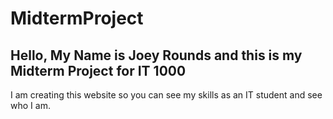 # MidtermProject
## Hello, My Name is Joey Rounds and this is my Midterm Project for IT 1000

I am creating this website so you can see my skills as an IT student and see who I am.

